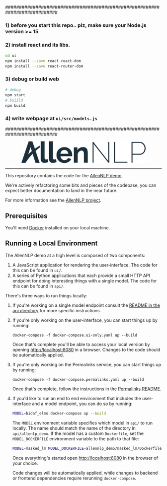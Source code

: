 ###########################################################################
### 1) before you start this repo.. plz, make sure your Node.js version >= 15
### 2) install react and its libs.
```bash
cd ui
npm install --save react react-dom
npm install --save react-router-dom
```

### 3) debug or build web
```bash
# debug
npm start
# buiild
npm build
``` 

### 4) write webpage at ```ui/src/models.js```







###########################################################################



<div align="center">
    <img src="https://raw.githubusercontent.com/allenai/allennlp/master/docs/img/allennlp-logo-dark.png" width="400"/>
    <hr/>
</div>

This repository contains the code for the [AllenNLP demo](https://demo.allennlp.org).

We're actively refactoring some bits and pieces of the codebase, you can expect
better documentation to land in the near future.

For more information see the [AllenNLP project](https://github.com/allenai/allennlp).

## Prerequisites

You'll need [Docker](https://www.docker.com/) installed on your local machine.

## Running a Local Environment

The AllenNLP demo at a high level is composed of two components:

1. A JavaScript application for rendering the user-interface. The code for this can be found
   in `ui/`.
2. A series of Python applications that each provide a small HTTP API endpoint for doing interesting
   things with a single model. The code for this can be found in `api/`.

There's three ways to run things locally:

1. If you're working on a single model endpoint consult the
   [README in the api directory](./api/README.md) for more specific instructions.

2. If you're only working on the user-interface, you can start things up by running:

    ```
    docker-compose -f docker-compose.ui-only.yaml up --build
    ```

   Once that's complete you'll be able to access your local version by opening
   [http://localhost:8080](http://localhost:8080) in a browser. Changes to the code should
   be automatically applied.

3. If you're only working on the Permalinks service, you can start things up by running:

    ```
    docker-compose -f docker-compose.permalinks.yaml up --build
    ```

   Once that's complete, follow the instructions in the [Permalinks
   README](api/allennl_demo/permalinks/).

4. If you'd like to run an end to end environment that includes the user-interface and a model
   endpoint, you can do so by running:

    ```bash
    MODEL=bidaf_elmo docker-compose up --build
    ```

   The `MODEL` environment variable specifies which model in `api/` to run locally. The name should
   match the name of the directory in `api/allenlp_demo`. If the model has a custom `Dockerfile`,
   set the `MODEL_DOCKERFILE` environment variable to the path to that file:

   ```bash
   MODEL=masked_lm MODEL_DOCKERFILE=allennlp_demo/masked_lm/Dockerfile docker-compose up --build
   ```

   Once everything's started open [http://localhost:8080](http://localhost:8080) in the
   browser of your choice.

   Code changes will be automatically applied, while changes to backend or frontend dependencies
   require rerunning `docker-compose`.

